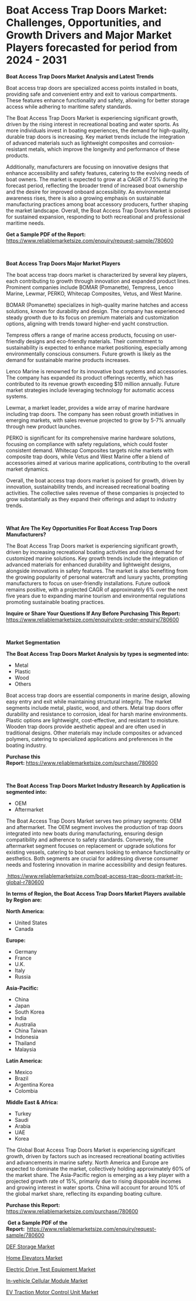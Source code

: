 <p><h1>Boat Access Trap Doors Market: Challenges, Opportunities, and Growth Drivers and Major Market Players forecasted for period from 2024 - 2031</h1></p><p><strong>Boat Access Trap Doors Market Analysis and Latest Trends</strong></p>
<p><p>Boat access trap doors are specialized access points installed in boats, providing safe and convenient entry and exit to various compartments. These features enhance functionality and safety, allowing for better storage access while adhering to maritime safety standards. </p><p>The Boat Access Trap Doors Market is experiencing significant growth, driven by the rising interest in recreational boating and water sports. As more individuals invest in boating experiences, the demand for high-quality, durable trap doors is increasing. Key market trends include the integration of advanced materials such as lightweight composites and corrosion-resistant metals, which improve the longevity and performance of these products. </p><p>Additionally, manufacturers are focusing on innovative designs that enhance accessibility and safety features, catering to the evolving needs of boat owners. The market is expected to grow at a CAGR of 7.5% during the forecast period, reflecting the broader trend of increased boat ownership and the desire for improved onboard accessibility. As environmental awareness rises, there is also a growing emphasis on sustainable manufacturing practices among boat accessory producers, further shaping the market landscape. Overall, the Boat Access Trap Doors Market is poised for sustained expansion, responding to both recreational and professional maritime needs.</p></p>
<p><strong>Get a Sample PDF of the Report:&nbsp;</strong> <a href="https://www.reliablemarketsize.com/enquiry/request-sample/780600?utm_campaign=1349&utm_medium=2&utm_source=Github&utm_content=ia&utm_term=15102024&utm_id=boat-access-trap-doors">https://www.reliablemarketsize.com/enquiry/request-sample/780600</a></p>
<p>&nbsp;</p>
<p><strong>Boat Access Trap Doors Major Market Players</strong></p>
<p><p>The boat access trap doors market is characterized by several key players, each contributing to growth through innovation and expanded product lines. Prominent companies include BOMAR (Pomanette), Tempress, Lenco Marine, Lewmar, PERKO, Whitecap Composites, Vetus, and West Marine.</p><p>BOMAR (Pomanette) specializes in high-quality marine hatches and access solutions, known for durability and design. The company has experienced steady growth due to its focus on premium materials and customization options, aligning with trends toward higher-end yacht construction.</p><p>Tempress offers a range of marine access products, focusing on user-friendly designs and eco-friendly materials. Their commitment to sustainability is expected to enhance market positioning, especially among environmentally conscious consumers. Future growth is likely as the demand for sustainable marine products increases.</p><p>Lenco Marine is renowned for its innovative boat systems and accessories. The company has expanded its product offerings recently, which has contributed to its revenue growth exceeding $10 million annually. Future market strategies include leveraging technology for automatic access systems.</p><p>Lewmar, a market leader, provides a wide array of marine hardware including trap doors. The company has seen robust growth initiatives in emerging markets, with sales revenue projected to grow by 5-7% annually through new product launches.</p><p>PERKO is significant for its comprehensive marine hardware solutions, focusing on compliance with safety regulations, which could foster consistent demand. Whitecap Composites targets niche markets with composite trap doors, while Vetus and West Marine offer a blend of accessories aimed at various marine applications, contributing to the overall market dynamics.</p><p>Overall, the boat access trap doors market is poised for growth, driven by innovation, sustainability trends, and increased recreational boating activities. The collective sales revenue of these companies is projected to grow substantially as they expand their offerings and adapt to industry trends.</p></p>
<p>&nbsp;</p>
<p><strong>What Are The Key Opportunities For Boat Access Trap Doors Manufacturers?</strong></p>
<p><p>The Boat Access Trap Doors market is experiencing significant growth, driven by increasing recreational boating activities and rising demand for customized marine solutions. Key growth trends include the integration of advanced materials for enhanced durability and lightweight designs, alongside innovations in safety features. The market is also benefiting from the growing popularity of personal watercraft and luxury yachts, prompting manufacturers to focus on user-friendly installations. Future outlook remains positive, with a projected CAGR of approximately 6% over the next five years due to expanding marine tourism and environmental regulations promoting sustainable boating practices.</p></p>
<p><strong>Inquire or Share Your Questions If Any Before Purchasing This Report:</strong> <a href="https://www.reliablemarketsize.com/enquiry/pre-order-enquiry/780600?utm_campaign=1349&utm_medium=2&utm_source=Github&utm_content=ia&utm_term=15102024&utm_id=boat-access-trap-doors">https://www.reliablemarketsize.com/enquiry/pre-order-enquiry/780600</a></p>
<p>&nbsp;</p>
<p><strong>Market Segmentation</strong></p>
<p><strong>The Boat Access Trap Doors Market Analysis by types is segmented into:</strong></p>
<p><ul><li>Metal</li><li>Plastic</li><li>Wood</li><li>Others</li></ul></p>
<p><p>Boat access trap doors are essential components in marine design, allowing easy entry and exit while maintaining structural integrity. The market segments include metal, plastic, wood, and others. Metal trap doors offer durability and resistance to corrosion, ideal for harsh marine environments. Plastic options are lightweight, cost-effective, and resistant to moisture. Wooden trap doors provide aesthetic appeal and are often used in traditional designs. Other materials may include composites or advanced polymers, catering to specialized applications and preferences in the boating industry.</p></p>
<p><strong>Purchase this Report:&nbsp;</strong><a href="https://www.reliablemarketsize.com/purchase/780600?utm_campaign=1349&utm_medium=2&utm_source=Github&utm_content=ia&utm_term=15102024&utm_id=boat-access-trap-doors">https://www.reliablemarketsize.com/purchase/780600</a></p>
<p>&nbsp;</p>
<p><strong>The Boat Access Trap Doors Market Industry Research by Application is segmented into:</strong></p>
<p><ul><li>OEM</li><li>Aftermarket</li></ul></p>
<p><p>The Boat Access Trap Doors Market serves two primary segments: OEM and aftermarket. The OEM segment involves the production of trap doors integrated into new boats during manufacturing, ensuring design compatibility and adherence to safety standards. Conversely, the aftermarket segment focuses on replacement or upgrade solutions for existing vessels, catering to boat owners looking to enhance functionality or aesthetics. Both segments are crucial for addressing diverse consumer needs and fostering innovation in marine accessibility and design features.</p></p>
<p><a href="https://www.reliablemarketsize.com/boat-access-trap-doors-market-in-global-r780600?utm_campaign=1349&utm_medium=2&utm_source=Github&utm_content=ia&utm_term=15102024&utm_id=boat-access-trap-doors">&nbsp;https://www.reliablemarketsize.com/boat-access-trap-doors-market-in-global-r780600</a></p>
<p><strong>In terms of Region, the Boat Access Trap Doors Market Players available by Region are:</strong></p>
<p>
    <p> <strong> North America: </strong>
        <ul>
            <li>United States</li>
            <li>Canada</li>
        </ul>
        </p> 
    <p> <strong> Europe: </strong>
        <ul>
            <li>Germany</li>
            <li>France</li>
            <li>U.K.</li>
            <li>Italy</li>
            <li>Russia</li>
        </ul>
        </p> 
    <p> <strong> Asia-Pacific: </strong>
        <ul>
            <li>China</li>
            <li>Japan</li>
            <li>South Korea</li>
            <li>India</li>
            <li>Australia</li>
            <li>China Taiwan</li>
            <li>Indonesia</li>
            <li>Thailand</li>
            <li>Malaysia</li>
        </ul>
        </p> 
    <p> <strong> Latin America: </strong>
        <ul>
            <li>Mexico</li>
            <li>Brazil</li>
            <li>Argentina Korea</li>
            <li>Colombia</li>
        </ul>
        </p> 
    <p> <strong> Middle East & Africa: </strong>
        <ul>
            <li>Turkey</li>
            <li>Saudi</li>
            <li>Arabia</li>
            <li>UAE</li>
            <li>Korea</li>
        </ul>
    </p>
    </p>
<p><p>The Global Boat Access Trap Doors Market is experiencing significant growth, driven by factors such as increased recreational boating activities and advancements in marine safety. North America and Europe are expected to dominate the market, collectively holding approximately 60% of the market share. The Asia-Pacific region is emerging as a key player with a projected growth rate of 15%, primarily due to rising disposable incomes and growing interest in water sports. China will account for around 10% of the global market share, reflecting its expanding boating culture.</p></p>
<p><strong>Purchase this Report: </strong><a href="https://www.reliablemarketsize.com/purchase/780600?utm_campaign=1349&utm_medium=2&utm_source=Github&utm_content=ia&utm_term=15102024&utm_id=boat-access-trap-doors">https://www.reliablemarketsize.com/purchase/780600</a></p>
<p>&nbsp;<strong>Get a Sample PDF of the Report:&nbsp;&nbsp;</strong><a href="https://www.reliablemarketsize.com/enquiry/request-sample/780600?utm_campaign=1349&utm_medium=2&utm_source=Github&utm_content=ia&utm_term=15102024&utm_id=boat-access-trap-doors">https://www.reliablemarketsize.com/enquiry/request-sample/780600</a></p>
<p><strong></strong></p>
<p><p><a href="https://issuu.com/reportprime-2/docs/def-storage-market-size-2030.pptx_dc36c8473bc24c?utm_campaign=1349&utm_medium=2&utm_source=Github&utm_content=ia&utm_term=15102024&utm_id=boat-access-trap-doors">DEF Storage Market</a></p><p><a href="https://issuu.com/reportprime-2/docs/home-elevators-market-size-2030.ppt_6743cd040f9dee?utm_campaign=1349&utm_medium=2&utm_source=Github&utm_content=ia&utm_term=15102024&utm_id=boat-access-trap-doors">Home Elevators Market</a></p><p><a href="https://www.linkedin.com/pulse/disruption-innovation-electric-drive-test-equipment-industry-beiuc?utm_campaign=1349&utm_medium=2&utm_source=Github&utm_content=ia&utm_term=15102024&utm_id=boat-access-trap-doors">Electric Drive Test Equipment Market</a></p><p><a href="https://www.linkedin.com/pulse/in-vehicle-cellular-module-market-opportunities-emerging-global-kgszc?utm_campaign=1349&utm_medium=2&utm_source=Github&utm_content=ia&utm_term=15102024&utm_id=boat-access-trap-doors">In-vehicle Cellular Module Market</a></p><p><a href="https://www.linkedin.com/pulse/insights-ev-traction-motor-control-unit-industry-market-financial-i24pc?utm_campaign=1349&utm_medium=2&utm_source=Github&utm_content=ia&utm_term=15102024&utm_id=boat-access-trap-doors">EV Traction Motor Control Unit Market</a></p></p>